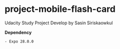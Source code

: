 # project-mobile-flash-card
Udacity Study Project
Develop by Sasin Siriskaowkul

**Dependency**

    - Expo 28.0.0
